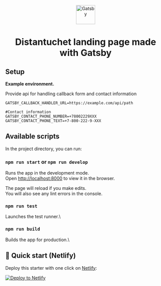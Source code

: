 <p align="center">
  <a href="https://www.gatsbyjs.com/?utm_source=starter&utm_medium=readme&utm_campaign=minimal-starter-ts">
    <img alt="Gatsby" src="https://www.gatsbyjs.com/Gatsby-Monogram.svg" width="60" />
  </a>
</p>
<h1 align="center">
  Distantuchet landing page made with Gatsby
</h1>

## Setup

**Example environment.**

Provide api for handling callback form and contact information

```shell
GATSBY_CALLBACK_HANDLER_URL=https://example.com/api/path

#Contact information
GATSBY_CONTACT_PHONE_NUMBER=+78002229XXX
GATSBY_CONTACT_PHONE_TEXT=+7-800-222-9-XXX
```

## Available scripts

In the project directory, you can run:

### `npm run start` or `npm run develop`

Runs the app in the development mode.\
Open [http://localhost:8000](http://localhost:8000) to view it in the browser.

The page will reload if you make edits.\
You will also see any lint errors in the console.

### `npm run test`

Launches the test runner.\

### `npm run build`

Builds the app for production.\

## 🚀 Quick start (Netlify)

Deploy this starter with one click on [Netlify](https://app.netlify.com/signup):

[<img src="https://www.netlify.com/img/deploy/button.svg" alt="Deploy to Netlify" />](https://app.netlify.com/start/deploy?repository=https://github.com/gatsbyjs/gatsby-starter-minimal-ts)
